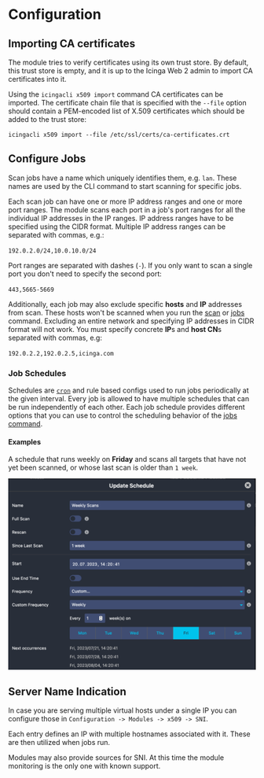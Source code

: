# <a id="Configuration"></a>Configuration

## Importing CA certificates

The module tries to verify certificates using its own trust store. By default, this trust store is empty, and it
is up to the Icinga Web 2 admin to import CA certificates into it.

Using the `icingacli x509 import` command CA certificates can be imported. The certificate chain file that is specified
with the `--file` option should contain a PEM-encoded list of X.509 certificates which should be added to the trust
store:

```
icingacli x509 import --file /etc/ssl/certs/ca-certificates.crt
```

## Configure Jobs

Scan jobs have a name which uniquely identifies them, e.g. `lan`. These names are used by the CLI command to start
scanning for specific jobs.

Each scan job can have one or more IP address ranges and one or more port ranges. The module scans each port in
a job's port ranges for all the individual IP addresses in the IP ranges. IP address ranges have to be specified using
the CIDR format. Multiple IP address ranges can be separated with commas, e.g.:

`192.0.2.0/24,10.0.10.0/24`

Port ranges are separated with dashes (`-`). If you only want to scan a single port you don't need to specify the second
port:

`443,5665-5669`

Additionally, each job may also exclude specific **hosts** and **IP** addresses from scan. These hosts won't be scanned
when you run the [scan](04-Scanning.md#scan-command) or [jobs](04-Scanning.md#scheduling-jobs) command. Excluding an entire network and specifying IP addresses in CIDR
format will not work. You must specify concrete **IP**s and **host CN**s separated with commas, e.g:

`192.0.2.2,192.0.2.5,icinga.com`

### Job Schedules

Schedules are [`cron`](https://crontab.guru) and rule based configs used to run jobs periodically at the given interval.
Every job is allowed to have multiple schedules that can be run independently of each other. Each job schedule provides
different options that you can use to control the scheduling behavior of the [jobs command](04-Scanning.md#scheduling-jobs).

#### Examples

A schedule that runs weekly on **Friday** and scans all targets that have not yet been scanned, or
whose last scan is older than `1 week`.

![Weekly Schedules](res/weekly-schedules.png "Weekly Schedules")

## Server Name Indication

In case you are serving multiple virtual hosts under a single IP you can configure those in
`Configuration -> Modules -> x509 -> SNI`.

Each entry defines an IP with multiple hostnames associated with it. These are then utilized when jobs run.

Modules may also provide sources for SNI. At this time the module monitoring is the only one with known support.
